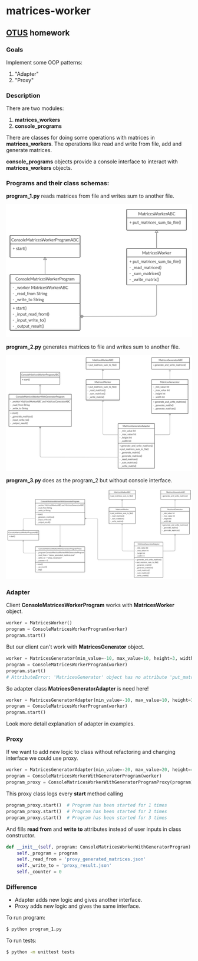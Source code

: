 # matrices-worker

## [OTUS](https://otus.ru) homework

### Goals
Implement some OOP patterns:
1. "Adapter"
2. "Proxy"

### Description
There are two modules:
1. **matrices_workers**
2. **console_programs**

There are classes for doing some operations with matrices in **matrices_workers**.
The operations like read and write from file, add and generate matrices.

**console_programs** objects provide a console interface to interact with **matrices_workers** objects.

### Programs and their class schemas:
**program_1.py** reads matrices from file and writes sum to another file.

![](class_schemas/program_1.png)

**program_2.py** generates matrices to file and writes sum to another file.

![](class_schemas/program_2.png)

**program_3.py** does as the program_2 but without console interface.

![](class_schemas/program_3.png)

### Adapter
Client **ConsoleMatricesWorkerProgram** works with **MatricesWorker** object.
```python
worker = MatricesWorker()
program = ConsoleMatricesWorkerProgram(worker)
program.start()
```
But our client can't work with **MatricesGenerator** object.
```python
worker = MatricesGenerator(min_value=-10, max_value=10, height=3, width=3)
program = ConsoleMatricesWorkerProgram(worker)
program.start()
# AttributeError: 'MatricesGenerator' object has no attribute 'put_matrices_sum_to_file'
```
So adapter class **MatricesGeneratorAdapter** is need here!
```python
worker = MatricesGeneratorAdapter(min_value=-10, max_value=10, height=3, width=3)
program = ConsoleMatricesWorkerProgram(worker)
program.start()
```
Look more detail explanation of adapter in examples.


### Proxy
If we want to add new logic to class without refactoring and changing interface we could use proxy.
```python
worker = MatricesGeneratorAdapter(min_value=-20, max_value=20, height=4, width=4)
program = ConsoleMatricesWorkerWithGeneratorProgram(worker)
program_proxy = ConsoleMatricesWorkerWithGeneratorProgramProxy(program)
```
This proxy class logs every **start** method calling 
```python
program_proxy.start()  # Program has been started for 1 times
program_proxy.start()  # Program has been started for 2 times
program_proxy.start()  # Program has been started for 3 times
```
And fills **read from** and **write to** attributes instead of user inputs in class constructor.
```python
def __init__(self, program: ConsoleMatricesWorkerWithGeneratorProgram):
    self._program = program
    self._read_from = 'proxy_generated_matrices.json'
    self._write_to = 'proxy_result.json'
    self._counter = 0
```

### Difference
- Adapter adds new logic and gives another interface.
- Proxy adds new logic and gives the same interface.

To run program:
```bash
$ python program_1.py
```

To run tests:
```bash
$ python -m unittest tests
```
